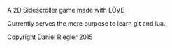 A 2D Sidescroller game made with LÖVE

Currently serves the mere purpose to learn git and lua.

Copyright Daniel Riegler 2015
